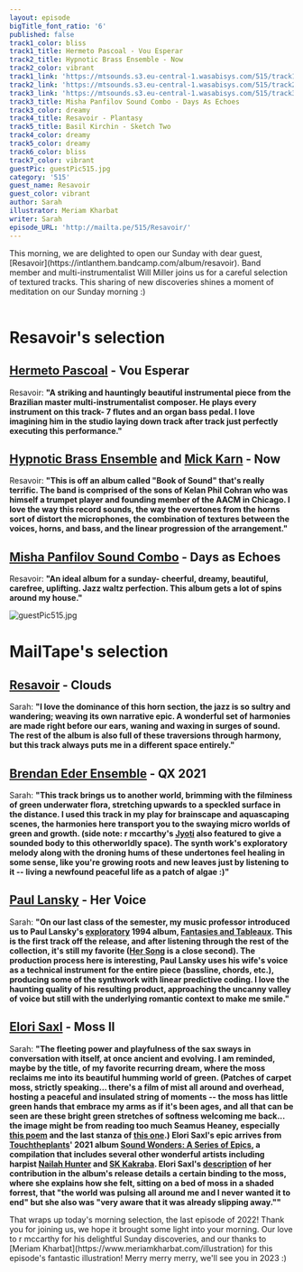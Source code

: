 ```yaml
---
layout: episode
bigTitle_font_ratio: '6'
published: false
track1_color: bliss
track1_title: Hermeto Pascoal - Vou Esperar
track2_title: Hypnotic Brass Ensemble - Now
track2_color: vibrant
track1_link: 'https://mtsounds.s3.eu-central-1.wasabisys.com/515/track1.mp3'
track2_link: 'https://mtsounds.s3.eu-central-1.wasabisys.com/515/track2.mp3'
track3_link: 'https://mtsounds.s3.eu-central-1.wasabisys.com/515/track3.mp3'
track3_title: Misha Panfilov Sound Combo - Days As Echoes
track3_color: dreamy
track4_title: Resavoir - Plantasy
track5_title: Basil Kirchin - Sketch Two
track4_color: dreamy
track5_color: dreamy
track6_color: bliss
track7_color: vibrant
guestPic: guestPic515.jpg
category: '515'
guest_name: Resavoir
guest_color: vibrant
author: Sarah
illustrator: Meriam Kharbat
writer: Sarah
episode_URL: 'http://mailta.pe/515/Resavoir/'
---
```

<p id="introduction"> This morning, we are delighted to open our Sunday with dear guest, [Resavoir](https://intlanthem.bandcamp.com/album/resavoir). Band member and multi-instrumentalist Will Miller joins us for a careful selection of textured tracks. This sharing of new discoveries shines a moment of meditation on our Sunday morning :)
  <br><br>

# Resavoir's selection

## [Hermeto Pascoal](https://rogerdoyle1.bandcamp.com/) - Vou Esperar
Resavoir: **"**A striking and hauntingly beautiful instrumental piece from the Brazilian master multi-instrumentalist composer. He plays every instrument on this track- 7 flutes and an organ bass pedal. I love imagining him in the studio laying down track after track just perfectly executing this performance.**"**

## [Hypnotic Brass Ensemble](http://www.yoshihirohanno.com/discography/) and [Mick Karn](https://mickkarn.net/) - Now
Resavoir: **"**This is off an album called "Book of Sound" that's really terrific. The band is comprised of the sons of Kelan Phil Cohran who was himself a trumpet player and founding member of the AACM in Chicago. I love the way this record sounds, the way the overtones from the horns sort of distort the microphones, the combination of textures between the voices, horns, and bass, and the linear progression of the arrangement.**"**

## [Misha Panfilov Sound Combo](https://johnpowellmusic.com/) - Days as Echoes
Resavoir: **"**An ideal album for a sunday- cheerful, dreamy, beautiful, carefree, uplifting. Jazz waltz perfection. This album gets a lot of spins around my house.**"**

![guestPic515.jpg]({{site.baseurl}}/img/guestPic515.jpg)


# MailTape's selection

## [Resavoir](https://infinitebisous.bandcamp.com/album/any-day-now) - Clouds
Sarah: **"**I love the dominance of this horn section, the jazz is so sultry and wandering; weaving its own narrative epic. A wonderful set of harmonies are made right before our ears, waning and waxing in surges of sound. The rest of the album is also full of these traversions through harmony, but this track always puts me in a different space entirely.**"**

## [Brendan Eder Ensemble](https://omnigardens.bandcamp.com/) - QX 2021
Sarah: **"**This track brings us to another world, brimming with the filminess of green underwater flora, stretching upwards to a speckled surface in the distance. I used this track in my play for brainscape and aquascaping scenes, the harmonies here transport you to the swaying micro worlds of green and growth. (side note: r mccarthy's [Jyoti](https://infinitebisous.bandcamp.com/track/jyoti) also featured to give a sounded body to this otherworldly space). The synth work's exploratory melody along with the droning hums of these undertones feel healing in some sense, like you're growing roots and new leaves just by listening to it -- living a newfound peaceful life as a patch of algae :)**"**

## [Paul Lansky](https://paul.mycpanel.princeton.edu/compositions-sorted.html) - Her Voice
Sarah: **"**On our last class of the semester, my music professor introduced us to Paul Lansky's [exploratory](http://paul.mycpanel.princeton.edu/liner_notes/fantasies.html) 1994 album, [Fantasies and Tableaux](https://www.newworldrecords.org/products/paul-lansky-fantasies-and-tableaux). This is the first track off the release, and after listening through the rest of the collection, it's still my favorite ([Her Song](https://www.youtube.com/watch?v=lppSwmBBmOk) is a close second). The production process here is interesting, Paul Lansky uses his wife's voice as a technical instrument for the entire piece (bassline, chords, etc.), producing some of the synthwork with linear predictive coding. I love the haunting quality of his resulting product, approaching the uncanny valley of voice but still with the underlying romantic context to make me smile.**"**

## [Elori Saxl](https://elorisaxl.bandcamp.com/album/the-blue-of-distance) - Moss II
Sarah: **"**The fleeting power and playfulness of the sax sways in conversation with itself, at once ancient and evolving. I am reminded, maybe by the title, of my favorite recurring dream, where the moss reclaims me into its beautiful humming world of green. (Patches of carpet moss, strictly speaking... there's a film of mist all around and overhead, hosting a peaceful and insulated string of moments -- the moss has little green hands that embrace my arms as if it's been ages, and all that can be seen are these bright green stretches of softness welcoming me back... the image might be from reading too much Seamus Heaney, especially [this poem](https://www.ibiblio.org/ipa/poems/heaney/personal_helicon.php) and the last stanza of [this one](https://irelandtour.sunygeneseoenglish.org/resources/poems/heaneys-the-strand-at-lough-beg/).) Elori Saxl's epic arrives from [Touchtheplants](https://www.touchtheplants.com/pages/info)' 2021 album [Sound Wonders: A Series of Epics](https://www.touchtheplants.com/products/sound-wonders-lp), a compilation that includes several other wonderful artists including harpist [Nailah Hunter](https://nailahhunter.bandcamp.com/) and [SK Kakraba](https://skkakraba.bandcamp.com/). Elori Saxl's [description](https://www.touchtheplants.com/products/sound-wonders-lp) of her contribution in the album's release details a certain binding to the moss, where she explains how she felt, sitting on a bed of moss in a shaded forrest, that "the world was pulsing all around me and I never wanted it to end" but she also was "very aware that it was already slipping away."**"**

<p id="outroduction">That wraps up today's morning selection, the last episode of 2022! Thank you for joining us, we hope it brought some light into your morning. Our love to r mccarthy for his delightful Sunday discoveries, and our thanks to [Meriam Kharbat](https://www.meriamkharbat.com/illustration) for this episode's fantastic illustration! Merry merry merry, we'll see you in 2023 :)</p>
